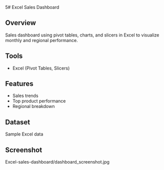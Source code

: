 5# Excel Sales Dashboard

## Overview
Sales dashboard using pivot tables, charts, and slicers in Excel to visualize monthly and regional performance.

## Tools
- Excel (Pivot Tables, Slicers)

## Features
- Sales trends
- Top product performance
- Regional breakdown

## Dataset
Sample Excel data

## Screenshot
Excel-sales-dashboard/dashboard_screenshot.jpg

